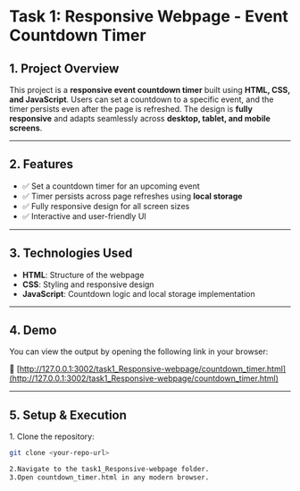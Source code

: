# **Task 1: Responsive Webpage - Event Countdown Timer**

## **1. Project Overview**  
This project is a **responsive event countdown timer** built using **HTML, CSS, and JavaScript**. Users can set a countdown to a specific event, and the timer persists even after the page is refreshed. The design is **fully responsive** and adapts seamlessly across **desktop, tablet, and mobile screens**.

---

## **2. Features**  
- ✅ Set a countdown timer for an upcoming event  
- ✅ Timer persists across page refreshes using **local storage**  
- ✅ Fully responsive design for all screen sizes  
- ✅ Interactive and user-friendly UI  

---

## **3. Technologies Used**  
- **HTML**: Structure of the webpage  
- **CSS**: Styling and responsive design  
- **JavaScript**: Countdown logic and local storage implementation  

---

## **4. Demo**  
You can view the output by opening the following link in your browser:  

🔗 [http://127.0.0.1:3002/task1_Responsive-webpage/countdown_timer.html](http://127.0.0.1:3002/task1_Responsive-webpage/countdown_timer.html)

---

## **5. Setup & Execution**  
1️. Clone the repository:  
   ```sh
   git clone <your-repo-url>

2.Navigate to the task1_Responsive-webpage folder.
3.Open countdown_timer.html in any modern browser.



